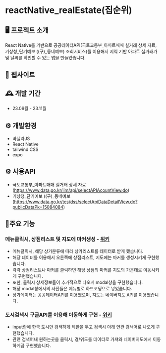 # reactNative_realEstate(집순위)

## 🖥️ 프로젝트 소개
React Native를 기반으로 공공데이터API(국토교통부_아파트매매 실거래 상세 자료, 기상청_단기예보 ((구)_동네예보) 조회서비스)를 이용해서 지역 기반 아파트 실거래가 및 날씨를 확인할 수 있는 앱을 만들었습니다.

## 🧭 웹사이트

## 🕰️ 개발 기간
- 23.09월 - 23.11월

## ⚙️ 개발환경
- 바닐라JS
- React Native
- tailwind CSS
- expo

## ⚙️ 사용API
- 국토교통부_아파트매매 실거래 상세 자료(https://www.data.go.kr/iim/api/selectAPIAcountView.do)
- 기상청_단기예보 ((구)_동네예보(https://www.data.go.kr/tcs/dss/selectApiDataDetailView.do?publicDataPk=15084084)

## 📌주요 기능
### 메뉴클릭시, 상점리스트 및 지도에 마커생성 - <a href="https://github.com/mandarinfactory/react_myLocalMap/wiki/%EC%A3%BC%EC%9A%94%EA%B8%B0%EB%8A%A5(%EB%A9%94%EB%89%B4%ED%81%B4%EB%A6%AD%EC%8B%9C,-%EC%83%81%EC%A0%90%EB%A6%AC%EC%8A%A4%ED%8A%B8-%EB%B0%8F-%EC%A7%80%EB%8F%84%EC%97%90-%EB%A7%88%EC%BB%A4%EC%83%9D%EC%84%B1)">위키</a>
- 메뉴클릭시, 해당 상가분류에 따라 상가리스트를 데이터로 받게 했습니다.
- 해당 데이터를 이용해서 오른쪽에 상점리스트, 지도에는 마커를 생성시키게 구현했습니다.
- 각각 상점리스트나 마커를 클릭하면 해당 상점의 마커를 지도의 가운데로 이동시키게 구현했습니다.
- 또한, 클릭시 상세정보들이 추가적으로 나오게 modal창을 구현했습니다.
- 해당 modal창에서의 사진들은 메뉴별로 하드코딩으로 넣었습니다.
- 상가데이터는 공공데이터API를 이용했으며, 지도는 네이버지도 API를 이용했습니다.

### 도시검색시 구글API를 이용해 이동하게 구현 - <a href="https://github.com/mandarinfactory/react_myLocalMap/wiki/%EC%A3%BC%EC%9A%94%EA%B8%B0%EB%8A%A5(%EB%8F%84%EC%8B%9C%EA%B2%80%EC%83%89%EC%8B%9C-%EA%B5%AC%EA%B8%80API%EB%A5%BC-%EC%9D%B4%EC%9A%A9%ED%95%B4-%EC%9D%B4%EB%8F%99%ED%95%98%EA%B2%8C-%EA%B5%AC%ED%98%84)">위키</a>
- input란에 한국 도시만 검색하게 제한을 두고 검색시 아래 연관 검색어로 나오게 구현했습니다.
- 관련 검색어내 원하는곳을 클릭시, 경/위도를 데이터로 가져와 네이버지도에서 이동하게끔 구현했습니다.
